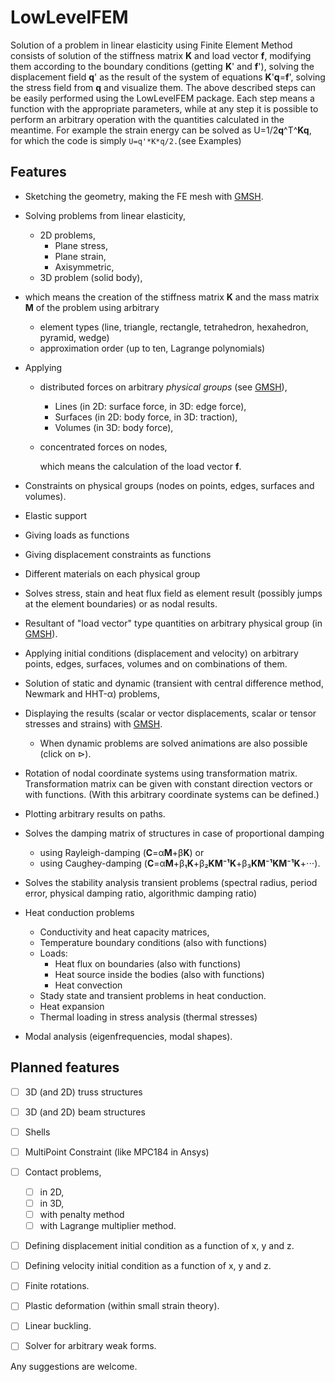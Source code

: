 # LowLevelFEM

Solution of a problem in linear elasticity using Finite Element Method consists of solution of the stiffness matrix **K** and load vector **f**, modifying them according to the boundary conditions (getting **K**' and **f**'), solving the displacement field **q**' as the result of the system of equations **K**'**q**=**f**', solving the stress field from **q** and visualize them.
The above described steps can be easily performed using the LowLevelFEM package. Each step means a function with the appropriate parameters, while at any step it is possible to perform an arbitrary operation with the quantities calculated in the meantime. For example the strain energy can be solved as U=1/2**q**^T^**Kq**, for which the code is simply ```U=q'*K*q/2.```(see Examples)

## Features

- Sketching the geometry, making the FE mesh with [GMSH](https://gmsh.info).
- Solving problems from linear elasticity,

  - 2D problems,
    - Plane stress,
    - Plane strain,
    - Axisymmetric,
  - 3D problem (solid body),
- which means the creation of the stiffness matrix **K** and the mass matrix **M** of the problem using arbitrary

  - element types (line, triangle, rectangle, tetrahedron, hexahedron, pyramid, wedge)
  - approximation order (up to ten, Lagrange polynomials)
- Applying

  - distributed forces on arbitrary *physical groups* (see [GMSH](https://gmsh.info)),

    - Lines (in 2D: surface force, in 3D: edge force),
    - Surfaces (in 2D: body force, in 3D: traction),
    - Volumes (in 3D: body force),
  - concentrated forces on nodes,

    which means the calculation of the load vector **f**.
- Constraints on physical groups (nodes on points, edges, surfaces and volumes).
- Elastic support
- Giving loads as functions
- Giving displacement constraints as functions
- Different materials on each physical group
- Solves stress, stain and heat flux field as element result (possibly jumps at the element boundaries) or as nodal results.
- Resultant of "load vector" type quantities on arbitrary physical group (in [GMSH](https://gmsh.info)).
- Applying initial conditions (displacement and velocity) on arbitrary points, edges, surfaces, volumes and on combinations of them.
- Solution of static and dynamic (transient with central difference method, Newmark and HHT-α) problems,
- Displaying the results (scalar or vector displacements, scalar or tensor stresses and strains) with [GMSH](https://gmsh.info).
    
    - When dynamic problems are solved animations are also possible (click on $\triangleright$).
- Rotation of nodal coordinate systems using transformation matrix. Transformation matrix can be given with constant direction vectors or with functions. (With this arbitrary coordinate systems can be defined.)
- Plotting arbitrary results on paths.
- Solves the damping matrix of structures in case of proportional damping
  - using Rayleigh-damping (**C**=α**M**+β**K**) or
  - using Caughey-damping (**C**=α**M**+β₁**K**+β₂**KM⁻¹K**+β₃**KM⁻¹KM⁻¹K**+⋅⋅⋅).
- Solves the stability analysis transient problems (spectral radius, period error, physical damping ratio, algorithmic damping ratio)
- Heat conduction problems
    - Conductivity and heat capacity matrices,
    - Temperature boundary conditions (also with functions)
    - Loads:
        * Heat flux on boundaries (also with functions)
        * Heat source inside the bodies (also with functions)
        * Heat convection
    - Stady state and transient problems in heat conduction.
    - Heat expansion
    - Thermal loading in stress analysis (thermal stresses)
- Modal analysis (eigenfrequencies, modal shapes).

## Planned features

- [ ] 3D (and  2D) truss structures
- [ ] 3D (and 2D) beam structures
- [ ] Shells
- [ ] MultiPoint Constraint (like MPC184 in Ansys)
- [ ] Contact problems,

  - [ ] in 2D,
  - [ ] in 3D,
  - [ ] with penalty method
  - [ ] with Lagrange multiplier method.
- [ ] Defining displacement initial condition as a function of x, y and z.
- [ ] Defining velocity initial condition as a function of x, y and z.
- [ ] Finite rotations.
- [ ] Plastic deformation (within small strain theory).
- [ ] Linear buckling.
- [ ] Solver for arbitrary weak forms.

Any suggestions are welcome.
